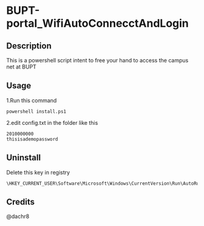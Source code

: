 # BUPT-portal_WifiAutoConnecctAndLogin

## Description
This is a powershell script intent to free your hand to access the campus net at BUPT  

## Usage
1.Run this command
```
powershell install.ps1
```
2.edit config.txt in the folder like this
```
2010000000
thisisademopassword
```

## Uninstall
Delete this key in registry
```
\HKEY_CURRENT_USER\Software\Microsoft\Windows\CurrentVersion\Run\AutoRunWifi
```

## Credits
@dachr8
